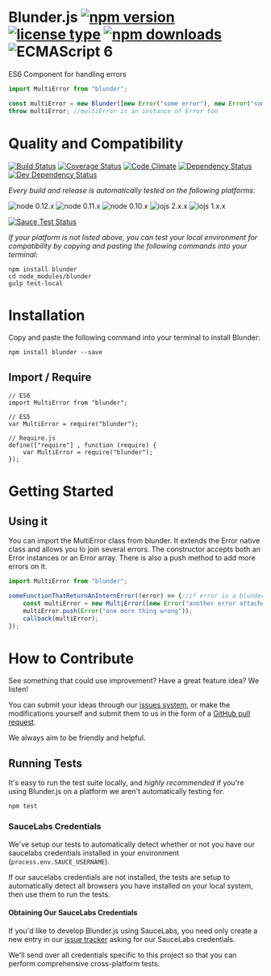 # Blunder.js [![npm version](https://img.shields.io/npm/v/blunder.svg)](https://www.npmjs.com/package/blunder) [![license type](https://img.shields.io/npm/l/blunder.svg)](https://github.com/FreeAllMedia/blunder.git/blob/master/LICENSE) [![npm downloads](https://img.shields.io/npm/dm/blunder.svg)](https://www.npmjs.com/package/blunder) ![ECMAScript 6](https://img.shields.io/badge/ECMAScript-6-red.svg)

ES6 Component for handling errors

```javascript
import MultiError from "blunder";

const multiError = new Blunder([new Error("some error"), new Error("some other")]); //you can use an array or just one
throw multiError; //multiError is an instance of Error too
```

# Quality and Compatibility

[![Build Status](https://travis-ci.org/FreeAllMedia/blunder.png?branch=master)](https://travis-ci.org/FreeAllMedia/blunder) [![Coverage Status](https://coveralls.io/repos/FreeAllMedia/blunder/badge.svg)](https://coveralls.io/r/FreeAllMedia/blunder) [![Code Climate](https://codeclimate.com/github/FreeAllMedia/blunder/badges/gpa.svg)](https://codeclimate.com/github/FreeAllMedia/blunder) [![Dependency Status](https://david-dm.org/FreeAllMedia/blunder.png?theme=shields.io)](https://david-dm.org/FreeAllMedia/blunder?theme=shields.io) [![Dev Dependency Status](https://david-dm.org/FreeAllMedia/blunder/dev-status.svg)](https://david-dm.org/FreeAllMedia/blunder?theme=shields.io#info=devDependencies)

*Every build and release is automatically tested on the following platforms:*

![node 0.12.x](https://img.shields.io/badge/node-0.12.x-brightgreen.svg) ![node 0.11.x](https://img.shields.io/badge/node-0.11.x-brightgreen.svg) ![node 0.10.x](https://img.shields.io/badge/node-0.10.x-brightgreen.svg)
![iojs 2.x.x](https://img.shields.io/badge/iojs-2.x.x-brightgreen.svg) ![iojs 1.x.x](https://img.shields.io/badge/iojs-1.x.x-brightgreen.svg)


[![Sauce Test Status](https://saucelabs.com/browser-matrix/blunder.svg)](https://saucelabs.com/u/blunder)


*If your platform is not listed above, you can test your local environment for compatibility by copying and pasting the following commands into your terminal:*

```
npm install blunder
cd node_modules/blunder
gulp test-local
```

# Installation

Copy and paste the following command into your terminal to install Blunder:

```
npm install blunder --save
```

## Import / Require

```
// ES6
import MultiError from "blunder";
```

```
// ES5
var MultiError = require("blunder");
```

```
// Require.js
define(["require"] , function (require) {
    var MultiError = require("blunder");
});
```

# Getting Started

## Using it
You can import the MultiError class from blunder.
It extends the Error native class and allows you to join several errors.
The constructor accepts both an Error instances or an Error array.
There is also a push method to add more errors on it.

```javascript
import MultiError from "blunder";

someFunctionThatReturnAnInternError((error) => {//if error is a blunder Multierror it's ok too!
	const multiError = new MultiError([new Error("another error attached"), error]);
	multiError.push(Error("one more thing wrong"));
	callback(multiError);
});
```

# How to Contribute

See something that could use improvement? Have a great feature idea? We listen!

You can submit your ideas through our [issues system](https://github.com/FreeAllMedia/blunder/issues), or make the modifications yourself and submit them to us in the form of a [GitHub pull request](https://help.github.com/articles/using-pull-requests/).

We always aim to be friendly and helpful.

## Running Tests

It's easy to run the test suite locally, and *highly recommended* if you're using Blunder.js on a platform we aren't automatically testing for.

```
npm test
```


### SauceLabs Credentials

We've setup our tests to automatically detect whether or not you have our saucelabs credentials installed in your environment (`process.env.SAUCE_USERNAME`).

If our saucelabs credentials are not installed, the tests are setup to automatically detect all browsers you have installed on your local system, then use them to run the tests.

#### Obtaining Our SauceLabs Credentials

If you'd like to develop Blunder.js using SauceLabs, you need only create a new entry in our [issue tracker](https://github.com/FreeAllMedia/blunder/issues) asking for our SauceLabs credentials.

We'll send over all credentials specific to this project so that you can perform comprehensive cross-platform tests.
